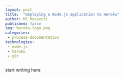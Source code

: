 ```yaml
---
layout: post
title:  "Deploying a Node.js application to Heroku"
author: MJ Rossetti
published: false
img: heroku-logo.png
categories:
 - process-documentation
technologies:
 - node.js
 - heroku
 - git
---
```


start writing here
